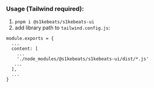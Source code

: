 ### Usage (Tailwind required):
1. ```pnpm i @s1kebeats/s1kebeats-ui```
2. add library path to ```tailwind.config.js```:
```
module.exports = {
  ...
  content: [
    ...
    './node_modules/@s1kebeats/s1kebeats-ui/dist/*.js'
   ...
  ],
  ...
}
```
